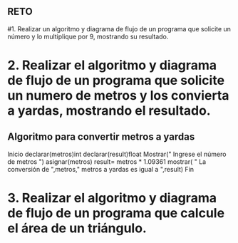 ## RETO
#1. Realizar un algoritmo y diagrama de flujo de un programa que solicite un número y lo multiplique por 9, mostrando su resultado.
   
   
   
   
    

# 2. Realizar el algoritmo y diagrama de flujo de un programa que solicite un numero de metros y los convierta a yardas, mostrando el resultado.

      
## Algoritmo para convertir metros a yardas

Inicio
declarar(metros)int
declarar(result)float
Mostrar(" Ingrese el número de metros ")
asignar(metros)
result= metros * 1.09361
mostrar( " La conversión de ",metros," metros a yardas es igual a ",result)
Fin







# 3. Realizar el algoritmo y diagrama de flujo de un programa que calcule el área de un triángulo.

 







